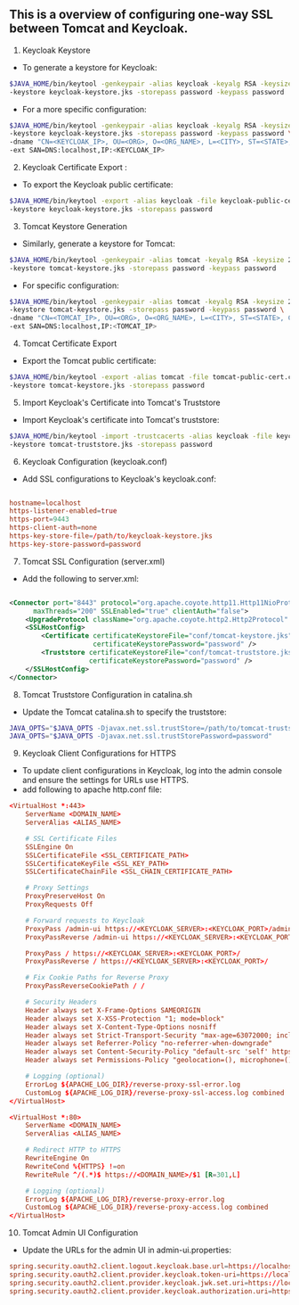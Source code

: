 ## This is a overview of configuring one-way SSL between Tomcat and Keycloak. 

1. Keycloak Keystore

* To generate a keystore for Keycloak:

```bash
$JAVA_HOME/bin/keytool -genkeypair -alias keycloak -keyalg RSA -keysize 2048 -validity 365 \
-keystore keycloak-keystore.jks -storepass password -keypass password
```
* For a more specific configuration:

```bash
$JAVA_HOME/bin/keytool -genkeypair -alias keycloak -keyalg RSA -keysize 2048 -validity 365 \
-keystore keycloak-keystore.jks -storepass password -keypass password \
-dname "CN=<KEYCLOAK_IP>, OU=<ORG>, O=<ORG_NAME>, L=<CITY>, ST=<STATE>, C=<COUNTRY>" \
-ext SAN=DNS:localhost,IP:<KEYCLOAK_IP>
```

2. Keycloak Certificate Export :
* To export the Keycloak public certificate:

```bash
$JAVA_HOME/bin/keytool -export -alias keycloak -file keycloak-public-cert.crt \
-keystore keycloak-keystore.jks -storepass password
```
3. Tomcat Keystore Generation
* Similarly, generate a keystore for Tomcat:

```bash
$JAVA_HOME/bin/keytool -genkeypair -alias tomcat -keyalg RSA -keysize 2048 -validity 365 \
-keystore tomcat-keystore.jks -storepass password -keypass password
```
* For specific configuration:

```bash
$JAVA_HOME/bin/keytool -genkeypair -alias tomcat -keyalg RSA -keysize 2048 -validity 365 \
-keystore tomcat-keystore.jks -storepass password -keypass password \
-dname "CN=<TOMCAT_IP>, OU=<ORG>, O=<ORG_NAME>, L=<CITY>, ST=<STATE>, C=<COUNTRY>" \
-ext SAN=DNS:localhost,IP:<TOMCAT_IP>
```

4. Tomcat Certificate Export
* Export the Tomcat public certificate:

```bash
$JAVA_HOME/bin/keytool -export -alias tomcat -file tomcat-public-cert.crt \
-keystore tomcat-keystore.jks -storepass password
```
5. Import Keycloak's Certificate into Tomcat's Truststore
* Import Keycloak's certificate into Tomcat's truststore:

```bash
$JAVA_HOME/bin/keytool -import -trustcacerts -alias keycloak -file keycloak-public-cert.crt \
-keystore tomcat-truststore.jks -storepass password
```
6. Keycloak Configuration (keycloak.conf)
* Add SSL configurations to Keycloak's keycloak.conf:

```conf

hostname=localhost
https-listener-enabled=true
https-port=9443
https-client-auth=none
https-key-store-file=/path/to/keycloak-keystore.jks
https-key-store-password=password
```

7. Tomcat SSL Configuration (server.xml)
* Add the following to server.xml:

```xml

<Connector port="8443" protocol="org.apache.coyote.http11.Http11NioProtocol"
      maxThreads="200" SSLEnabled="true" clientAuth="false">
    <UpgradeProtocol className="org.apache.coyote.http2.Http2Protocol" />
    <SSLHostConfig>
        <Certificate certificateKeystoreFile="conf/tomcat-keystore.jks"
                     certificateKeystorePassword="password" />
        <Truststore certificateKeystoreFile="conf/tomcat-truststore.jks"
                    certificateKeystorePassword="password" />
    </SSLHostConfig>
</Connector>
```

8. Tomcat Truststore Configuration in catalina.sh
* Update the Tomcat catalina.sh to specify the truststore:

```bash
JAVA_OPTS="$JAVA_OPTS -Djavax.net.ssl.trustStore=/path/to/tomcat-truststore.jks"
JAVA_OPTS="$JAVA_OPTS -Djavax.net.ssl.trustStorePassword=password"
```

9. Keycloak Client Configurations for HTTPS
* To update client configurations in Keycloak, log into the admin console and ensure the settings for URLs use HTTPS.
* add following to apache http.conf file:

```conf
<VirtualHost *:443>
    ServerName <DOMAIN_NAME>
    ServerAlias <ALIAS_NAME>

    # SSL Certificate Files
    SSLEngine On
    SSLCertificateFile <SSL_CERTIFICATE_PATH>
    SSLCertificateKeyFile <SSL_KEY_PATH>
    SSLCertificateChainFile <SSL_CHAIN_CERTIFICATE_PATH>

    # Proxy Settings
    ProxyPreserveHost On
    ProxyRequests Off

    # Forward requests to Keycloak
    ProxyPass /admin-ui https://<KEYCLOAK_SERVER>:<KEYCLOAK_PORT>/admin-ui
    ProxyPassReverse /admin-ui https://<KEYCLOAK_SERVER>:<KEYCLOAK_PORT>/admin-ui

    ProxyPass / https://<KEYCLOAK_SERVER>:<KEYCLOAK_PORT>/
    ProxyPassReverse / https://<KEYCLOAK_SERVER>:<KEYCLOAK_PORT>/

    # Fix Cookie Paths for Reverse Proxy
    ProxyPassReverseCookiePath / /

    # Security Headers
    Header always set X-Frame-Options SAMEORIGIN
    Header always set X-XSS-Protection "1; mode=block"
    Header always set X-Content-Type-Options nosniff
    Header always set Strict-Transport-Security "max-age=63072000; includeSubDomains; preload"
    Header always set Referrer-Policy "no-referrer-when-downgrade"
    Header always set Content-Security-Policy "default-src 'self' https:; script-src 'self' 'unsafe-inline'; style-src 'self' 'unsafe-inline'"
    Header always set Permissions-Policy "geolocation=(), microphone=(), camera=()"

    # Logging (optional)
    ErrorLog ${APACHE_LOG_DIR}/reverse-proxy-ssl-error.log
    CustomLog ${APACHE_LOG_DIR}/reverse-proxy-ssl-access.log combined
</VirtualHost>

<VirtualHost *:80>
    ServerName <DOMAIN_NAME>
    ServerAlias <ALIAS_NAME>

    # Redirect HTTP to HTTPS
    RewriteEngine On
    RewriteCond %{HTTPS} !=on
    RewriteRule ^/(.*)$ https://<DOMAIN_NAME>/$1 [R=301,L]

    # Logging (optional)
    ErrorLog ${APACHE_LOG_DIR}/reverse-proxy-error.log
    CustomLog ${APACHE_LOG_DIR}/reverse-proxy-access.log combined
</VirtualHost>


```
10. Tomcat Admin UI Configuration
* Update the URLs for the admin UI in admin-ui.properties:

```conf
spring.security.oauth2.client.logout.keycloak.base.url=https://localhost:9443/realms/<REALM>/protocol/openid-connect/logout
spring.security.oauth2.client.provider.keycloak.token-uri=https://localhost:9443/realms/<REALM>/protocol/openid-connect/token
spring.security.oauth2.client.provider.keycloak.jwk.set.uri=https://localhost:9443/realms/<REALM>/protocol/openid-connect/certs
spring.security.oauth2.client.provider.keycloak.authorization.uri=https://localhost:9443/realms/<REALM>/protocol/openid-connect/auth
```
